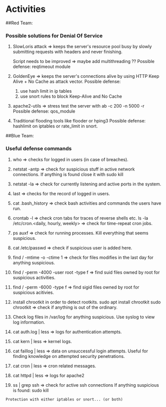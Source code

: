 # Activities


##Red Team:

### Possible solutions for Denial Of Service
  1. SlowLoris attack => keeps the server's resource pool busy by slowly submitting requests with headers
    and never finishing.
    
     Script needs to be improved => maybe add multithreading ??
     Possible defense: reqtimeout module

  2. GoldenEye => keeps the server's connections alive by using HTTP Keep Alive + No Cache as attack vector.
    Possible defense:
        1. use hash limit in ip tables
        2. use snort rules to block Keep-Alive and No Cache

  3. apache2-utils => stress test the server with ab -c 200 -n 5000 -r <url>
    Possible defense: qos_module

  4. Traditional flooding tools like flooder or hping3
    Possible defense: hashlimit on iptables or rate_limit in snort.


##Blue Team:

### Useful defense commands
    
   1. who => checks for logged in users (in case of breaches).
   
   2. netstat -antp => check for suspicious stuff in active network connections.
        If anything is found close it with sudo kill <pid>
        
   3. netstat -la => check for currently listening and active ports in the system.
   
   4. last => checks for the record of logged in users.
   
   5. cat .bash_history => check bash activities and commands the users have run.
   
   6. crontab -l => check cron tabs for traces of reverse shells etc.
        ls -la /etc/cron.<daily, hourly, weekly> => check for time-repeat cron jobs.
        
   7. ps auxf => check for running processes. Kill everything that seems suspicious.
   
   8. cat /etc/passwd => check if suspicious user is added here.
   
   9. find / -mtime -o -ctime 1 => check for files modifies in the last day for anything suspicious.
   
   10. find / -perm -4000 -user root -type f => find suid files owned by root for suspicious activities.
   
   11. find / -perm -6000 -type f => find sigid files owned by root for suspicious acitivies.
   
   12. install chrootkit in order to detect rootkits.
            sudo apt install chrootkit
            sudo chrootkit => check if anything is out of the ordinary.
            
   13. Check log files in /var/log for anything suspicious.
            Use syslog to view log information.
            
   14. cat auth.log | less => logs for authentication attempts.
   
   15. cat kern | less => kernel logs.
   
   16. cat faillog | less => data on unsuccessful login attempts. Useful for finding knowledge on attempted
            security penetrations.
            
   17. cat cron | less => cron related messages.
   
   18. cat httpd | less => logs for apache2
   
   19. ss | grep ssh => check for active ssh connections
            If anything suspicious is found: sudo kill <pid of ssh session>

    Protection with either iptables or snort... (or both)
